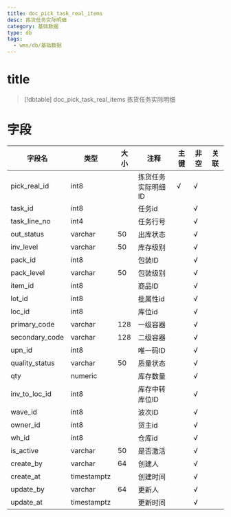 ```yaml
---
title: doc_pick_task_real_items
desc: 拣货任务实际明细
category: 基础数据
type: db
tags:
  - wms/db/基础数据
---
```


# title
>[!dbtable] doc_pick_task_real_items
> 拣货任务实际明细

# 字段
| 字段名 | 类型 | 大小 | 注释 | 主键 | 非空 | 关联 |
| --- | --- | --- | --- | --- | --- | --- |
| pick_real_id | int8 |  | 拣货任务实际明细ID | √ | √ |  |
| task_id | int8 |  | 任务id |  | √ |  |
| task_line_no | int4 |  | 任务行号 |  | √ |  |
| out_status | varchar | 50 | 出库状态 |  | √ |  |
| inv_level | varchar | 50 | 库存级别 |  | √ |  |
| pack_id | int8 |  | 包装ID |  | √ |  |
| pack_level | varchar | 50 | 包装级别 |  | √ |  |
| item_id | int8 |  | 商品ID |  | √ |  |
| lot_id | int8 |  | 批属性id |  | √ |  |
| loc_id | int8 |  | 库位id |  | √ |  |
| primary_code | varchar | 128 | 一级容器 |  | √ |  |
| secondary_code | varchar | 128 | 二级容器 |  | √ |  |
| upn_id | int8 |  | 唯一码ID |  | √ |  |
| quality_status | varchar | 50 | 质量状态 |  | √ |  |
| qty | numeric |  | 库存数量 |  | √ |  |
| inv_to_loc_id | int8 |  | 库存中转库位ID |  | √ |  |
| wave_id | int8 |  | 波次ID |  | √ |  |
| owner_id | int8 |  | 货主id |  | √ |  |
| wh_id | int8 |  | 仓库id |  | √ |  |
| is_active | varchar | 50 | 是否激活 |  | √ |  |
| create_by | varchar | 64 | 创建人 |  | √ |  |
| create_at | timestamptz |  | 创建时间 |  | √ |  |
| update_by | varchar | 64 | 更新人 |  | √ |  |
| update_at | timestamptz |  | 更新时间 |  | √ |  |

